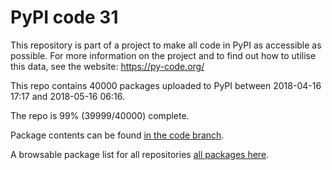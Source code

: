 # PyPI code 31

This repository is part of a project to make all code in PyPI as accessible as possible. For more information 
on the project and to find out how to utilise this data, see the website: https://py-code.org/

This repo contains 40000 packages uploaded to PyPI between 
2018-04-16 17:17 and 2018-05-16 06:16.

The repo is 99% (39999/40000) complete.

Package contents can be found [in the code branch](https://github.com/pypi-data/pypi-mirror-31/tree/code/packages).

A browsable package list for all repositories [all packages here](https://py-code.org/repositories/pypi-mirror-31).


